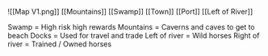 ![[Map V1.png]]
[[Mountains]]
[[Swamp]]
[[Town]]
[[Port]]
[[Left of River]]

Swamp = High risk high rewards
Mountains = Caverns and caves to get to beach
Docks = Used for travel and trade
Left of river = Wild horses
Right of river = Trained / Owned horses
